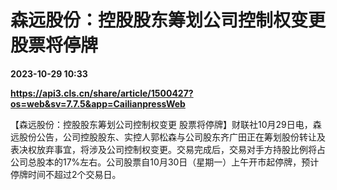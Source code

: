 # 森远股份：控股股东筹划公司控制权变更 股票将停牌

**2023-10-29 10:33**

**https://api3.cls.cn/share/article/1500427?os=web&sv=7.7.5&app=CailianpressWeb**

【森远股份：控股股东筹划公司控制权变更 股票将停牌】财联社10月29日电，森远股份公告，公司控股股东、实控人郭松森与公司股东齐广田正在筹划股份转让及表决权放弃事宜，将涉及公司控制权变更。交易完成后，交易对手方持股比例将占公司总股本的17%左右。公司股票自10月30日（星期一）上午开市起停牌，预计停牌时间不超过2个交易日。